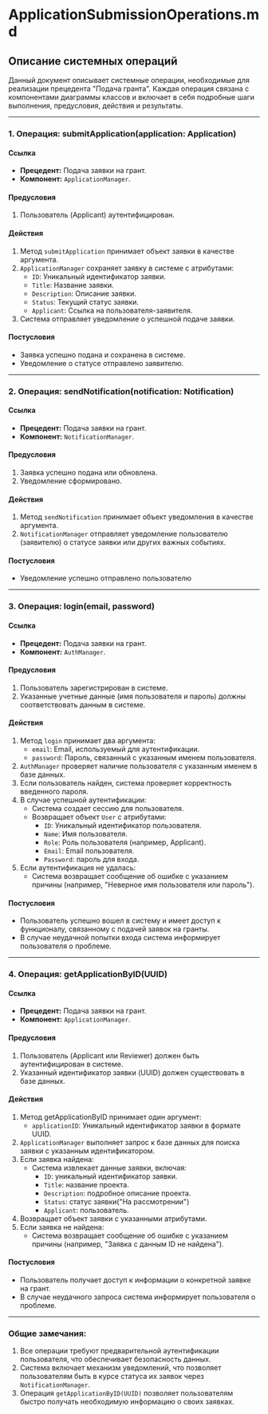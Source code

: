 # ApplicationSubmissionOperations.md

## Описание системных операций

Данный документ описывает системные операции, необходимые для реализации прецедента "Подача гранта". Каждая операция связана с компонентами диаграммы классов и включает в себя подробные шаги выполнения, предусловия, действия и результаты.

---

### **1. Операция: submitApplication(application: Application)**

#### **Ссылка**
- **Прецедент:** Подача заявки на грант.
- **Компонент:** `ApplicationManager`.

#### **Предусловия**
1. Пользователь (Applicant) аутентифицирован.

#### **Действия**
1. Метод `submitApplication` принимает объект заявки в качестве аргумента.
2. `ApplicationManager` сохраняет заявку в системе с атрибутами:
   - `ID`: Уникальный идентификатор заявки.
   - `Title`: Название заявки.
   - `Description`: Описание заявки.
   - `Status`: Текущий статус заявки.
   - `Applicant`: Ссылка на пользователя-заявителя.
3. Система отправляет уведомление о успешной подаче заявки.

#### **Постусловия**
- Заявка успешно подана и сохранена в системе.
- Уведомление о статусе отправлено заявителю.
---

### **2. Операция: sendNotification(notification: Notification)**

#### **Ссылка**
- **Прецедент:** Подача заявки на грант.
- **Компонент:** `NotificationManager`.

#### **Предусловия**
1. Заявка успешно подана или обновлена.
2. Уведомление сформировано.

#### **Действия**
1. Метод `sendNotification` принимает объект уведомления в качестве аргумента.
2. `NotificationManager` отправляет уведомление пользователю (заявителю) о статусе заявки или других важных событиях.

#### **Постусловия**
- Уведомление успешно отправлено пользователю

---

### **3. Операция: login(email, password)**

#### **Ссылка**
- **Прецедент:** Подача заявки на грант.
- **Компонент:** `AuthManager`.

#### **Предусловия**
1. Пользователь зарегистрирован в системе.
2. Указанные учетные данные (имя пользователя и пароль) должны соответствовать данным в системе.

#### **Действия**
1. Метод `login` принимает два аргумента:
   - `email`: Email, используемый для аутентификации.
   - `password`: Пароль, связанный с указанным именем пользователя.
2. `AuthManager` проверяет наличие пользователя с указанным именем в базе данных.
3. Если пользователь найден, система проверяет корректность введенного пароля.
4. В случае успешной аутентификации:
   - Система создает сессию для пользователя.
   - Возвращает объект `User` с атрибутами:
     - `ID`: Уникальный идентификатор пользователя.
     - `Name`: Имя пользователя.
     - `Role`: Роль пользователя (например, Applicant).
     - `Email`: Email пользователя.
     - `Password`: пароль для входа.
5. Если аутентификация не удалась:
   - Система возвращает сообщение об ошибке с указанием причины (например, "Неверное имя пользователя или пароль").

#### **Постусловия**
- Пользователь успешно вошел в систему и имеет доступ к функционалу, связанному с подачей заявок на гранты.
- В случае неудачной попытки входа система информирует пользователя о проблеме.

---

### **4. Операция: getApplicationByID(UUID)**

#### **Ссылка**
- **Прецедент:** Подача заявки на грант.
- **Компонент:** `ApplicationManager`.

#### **Предусловия**
1. Пользователь (Applicant или Reviewer) должен быть аутентифицирован в системе.
2. Указанный идентификатор заявки (UUID) должен существовать в базе данных.

#### **Действия**
1. Метод getApplicationByID принимает один аргумент:
   - `applicationID`: Уникальный идентификатор заявки в формате UUID.
2. `ApplicationManager` выполняет запрос к базе данных для поиска заявки с указанным идентификатором.
3. Если заявка найдена:
   - Система извлекает данные заявки, включая:
     - `ID`: уникальный идентификатор заявки.
     - `Title`: название проекта.
     - `Description`: подробное описание проекта.
     - `Status`: статус заявки("На рассмотрении")
     - `Applicant`: пользователь.
4. Возвращает объект заявки с указанными атрибутами.
5. Если заявка не найдена:
   - Система возвращает сообщение об ошибке с указанием причины (например, "Заявка с данным ID не найдена").

#### **Постусловия**
- Пользователь получает доступ к информации о конкретной заявке на грант.
- В случае неудачного запроса система информирует пользователя о проблеме.

---

### Общие замечания:
1. Все операции требуют предварительной аутентификации пользователя, что обеспечивает безопасность данных.
2. Система включает механизм уведомлений, что позволяет пользователям быть в курсе статуса их заявок через `NotificationManager`.
3. Операция `getApplicationByID(UUID)` позволяет пользователям быстро получать необходимую информацию о своих заявках.